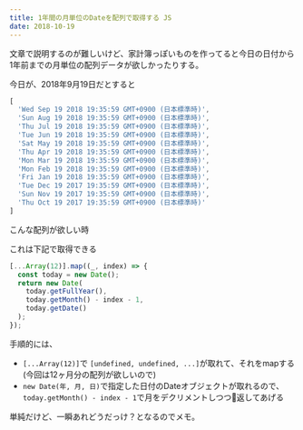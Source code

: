 ```yaml
---
title: 1年間の月単位のDateを配列で取得する JS 
date: 2018-10-19
---
```


文章で説明するのが難しいけど、家計簿っぽいものを作ってると今日の日付から1年前までの月単位の配列データが欲しかったりする。

今日が、2018年9月19日だとすると
```js
[
  'Wed Sep 19 2018 19:35:59 GMT+0900 (日本標準時)',
  'Sun Aug 19 2018 19:35:59 GMT+0900 (日本標準時)',
  'Thu Jul 19 2018 19:35:59 GMT+0900 (日本標準時)',
  'Tue Jun 19 2018 19:35:59 GMT+0900 (日本標準時)',
  'Sat May 19 2018 19:35:59 GMT+0900 (日本標準時)',
  'Thu Apr 19 2018 19:35:59 GMT+0900 (日本標準時)',
  'Mon Mar 19 2018 19:35:59 GMT+0900 (日本標準時)',
  'Mon Feb 19 2018 19:35:59 GMT+0900 (日本標準時)',
  'Fri Jan 19 2018 19:35:59 GMT+0900 (日本標準時)',
  'Tue Dec 19 2017 19:35:59 GMT+0900 (日本標準時)',
  'Sun Nov 19 2017 19:35:59 GMT+0900 (日本標準時)',
  'Thu Oct 19 2017 19:35:59 GMT+0900 (日本標準時)'
]
```
こんな配列が欲しい時

これは下記で取得できる
```js
[...Array(12)].map((_, index) => {
  const today = new Date();
  return new Date(
    today.getFullYear(),
    today.getMonth() - index - 1,
    today.getDate()
  );
});
```

手順的には、
- `[...Array(12)]`で `[undefined, undefined, ...]`が取れて、それをmapする(今回は12ヶ月分の配列が欲しいので)
- `new Date(年, 月, 日)`で指定した日付のDateオブジェクトが取れるので、`today.getMonth() - index - 1`で月をデクリメントしつつ返してあげる

単純だけど、一瞬あれどうだっけ？となるのでメモ。
